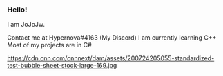 ### Hello!

I am JoJoJw.

Contact me at Hypernova#4163 (My Discord)
I am currently learning C++
Most of my projects are in C#

https://cdn.cnn.com/cnnnext/dam/assets/200724205055-standardized-test-bubble-sheet-stock-large-169.jpg
